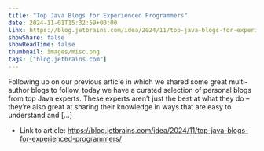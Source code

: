 ```yaml
---
title: "Top Java Blogs for Experienced Programmers"
date: 2024-11-01T15:32:59+00:00
link: https://blog.jetbrains.com/idea/2024/11/top-java-blogs-for-experienced-programmers/
showShare: false
showReadTime: false
thumbnail: images/misc.png
tags: ["blog.jetbrains.com"]
---
```

Following up on our previous article in which we shared some great multi-author blogs to follow, today we have a curated selection of personal blogs from top Java experts. These experts aren’t just the best at what they do – they’re also great at sharing their knowledge in ways that are easy to understand and […]

- Link to article: https://blog.jetbrains.com/idea/2024/11/top-java-blogs-for-experienced-programmers/